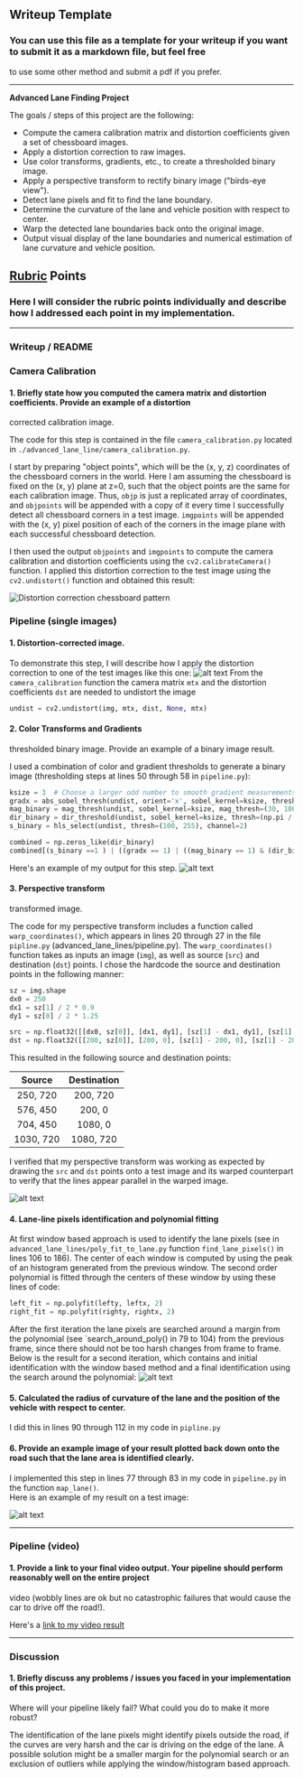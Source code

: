## Writeup Template

### You can use this file as a template for your writeup if you want to submit it as a markdown file, but feel free 
to use some other method and submit a pdf if you prefer.

---

**Advanced Lane Finding Project**

The goals / steps of this project are the following:

* Compute the camera calibration matrix and distortion coefficients given a set of chessboard images.
* Apply a distortion correction to raw images.
* Use color transforms, gradients, etc., to create a thresholded binary image.
* Apply a perspective transform to rectify binary image ("birds-eye view").
* Detect lane pixels and fit to find the lane boundary.
* Determine the curvature of the lane and vehicle position with respect to center.
* Warp the detected lane boundaries back onto the original image.
* Output visual display of the lane boundaries and numerical estimation of lane curvature and vehicle position.

[//]: # (Image References)

[image1]: ./output_images/calibration.png "Undistorted"
[image2]: ./output_images/0.png
[image3]: ./output_images/1.png
[image4]: ./output_images/2.png
[image5]: ./output_images/3.png
[image6]: ./output_images/4.png

## [Rubric](https://review.udacity.com/#!/rubrics/571/view) Points

### Here I will consider the rubric points individually and describe how I addressed each point in my implementation.  

---

### Writeup / README


### Camera Calibration

#### 1. Briefly state how you computed the camera matrix and distortion coefficients. Provide an example of a distortion 
corrected calibration image.

The code for this step is contained in the file `camera_calibration.py` located in 
`./advanced_lane_line/camera_calibration.py`.  

I start by preparing "object points", which will be the (x, y, z) coordinates of the chessboard corners in the world. 
Here I am assuming the chessboard is fixed on the (x, y) plane at z=0, such that the object points are the same for each 
calibration image.  Thus, `objp` is just a replicated array of coordinates, and `objpoints` will be appended with a copy 
of it every time I successfully detect all chessboard corners in a test image.  `imgpoints` will be appended with the 
(x, y) pixel position of each of the corners in the image plane with each successful chessboard detection.  

I then used the output `objpoints` and `imgpoints` to compute the camera calibration and distortion coefficients using 
the `cv2.calibrateCamera()` function.  I applied this distortion correction to the test image using the 
`cv2.undistort()` function and obtained this result: 

![Distortion correction chessboard pattern][image1]

### Pipeline (single images)

#### 1. Distortion-corrected image.

To demonstrate this step, I will describe how I apply the distortion correction to one of the test images like this one:
![alt text][image2]
From the `camera_calibration` function the camera matrix `mtx` and the distortion coefficients `dst` are needed to 
undistort the image 
```python
undist = cv2.undistort(img, mtx, dist, None, mtx)
```

#### 2. Color Transforms and Gradients
 thresholded binary image.  Provide an example of a binary image result.

I used a combination of color and gradient thresholds to generate a binary image (thresholding steps at lines 50 through 
58 in `pipeline.py`): 

```python
ksize = 3  # Choose a larger odd number to smooth gradient measurements
gradx = abs_sobel_thresh(undist, orient='x', sobel_kernel=ksize, thresh=(20, 100))
mag_binary = mag_thresh(undist, sobel_kernel=ksize, mag_thresh=(30, 100))
dir_binary = dir_threshold(undist, sobel_kernel=ksize, thresh=(np.pi / 3, np.pi / 1.5))
s_binary = hls_select(undist, thresh=(100, 255), channel=2)

combined = np.zeros_like(dir_binary)
combined[(s_binary ==1 ) | ((gradx == 1) | ((mag_binary == 1) & (dir_binary == 1)))] = 1
```

Here's an example of my output for this step. 
![alt text][image3]

#### 3. Perspective transform
transformed image.

The code for my perspective transform includes a function called `warp_coordinates()`, which appears in lines 20 through 
27 in the file `pipline.py` (advanced_lane_lines/pipeline.py). The `warp_coordinates()` function takes as inputs an 
image (`img`), as well as source (`src`) and destination (`dst`) points. I chose the hardcode the source and destination 
points in the following manner:

```python
sz = img.shape
dx0 = 250
dx1 = sz[1] / 2 * 0.9
dy1 = sz[0] / 2 * 1.25

src = np.float32([[dx0, sz[0]], [dx1, dy1], [sz[1] - dx1, dy1], [sz[1] - dx0, sz[0]]])
dst = np.float32([[200, sz[0]], [200, 0], [sz[1] - 200, 0], [sz[1] - 200, sz[0]]])
```

This resulted in the following source and destination points:

| Source        | Destination   | 
|:-------------:|:-------------:| 
| 250, 720      | 200,  720        | 
| 576, 450      | 200,  0      |
| 704, 450      | 1080, 0      |
| 1030, 720     | 1080, 720        |

I verified that my perspective transform was working as expected by drawing the `src` and `dst` points onto a test image
 and its warped counterpart to verify that the lines appear parallel in the warped image.

![alt text][image4]

#### 4. Lane-line pixels identification and polynomial fitting
At first window based approach is used to identify the lane pixels (see in `advanced_lane_lines/poly_fit_to_lane.py` 
function `find_lane_pixels()` in lines 106 to 186). 
The center of each window is computed by using the
peak of an histogram generated from the previous window. The second order polynomial is fitted through the centers of 
these window by using these lines of code:
```python
left_fit = np.polyfit(lefty, leftx, 2)
right_fit = np.polyfit(righty, rightx, 2)
```
After the first iteration the lane pixels are searched around a margin from the polynomial (see `search_around_poly()
 in 79 to 104) from the previous frame, 
since there should not be too harsh changes from frame to frame. Below is the result for a second iteration, which 
contains and initial identification with the window based method and a final identification using the search around the 
polynomial:
![alt text][image5]

#### 5. Calculated the radius of curvature of the lane and the position of the vehicle with respect to center.

I did this in lines 90 through 112 in my code in `pipline.py`

#### 6. Provide an example image of your result plotted back down onto the road such that the lane area is identified clearly.

I implemented this step in lines 77 through 83 in my code in `pipeline.py` in the function `map_lane()`.  
Here is an example of my result on a test image:

![alt text][image6]

---

### Pipeline (video)

#### 1. Provide a link to your final video output.  Your pipeline should perform reasonably well on the entire project 
video (wobbly lines are ok but no catastrophic failures that would cause the car to drive off the road!).

Here's a [link to my video result](./result.mp4)

---

### Discussion

#### 1. Briefly discuss any problems / issues you faced in your implementation of this project.  
Where will your pipeline likely fail?  What could you do to make it more robust?

The identification of the lane pixels might identify pixels outside the road, if the curves are very harsh and the 
car is driving on the edge of the lane. A possible solution might be a smaller margin for the polynomial search or an 
exclusion of outliers while applying the window/histogram based approach.


